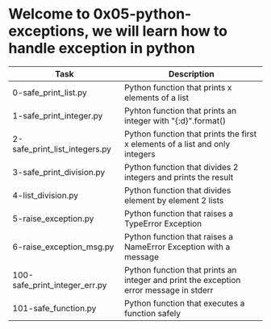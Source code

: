# Welcome to 0x05-python-exceptions, we will learn how to handle exception in python
| Task  | Description |
| ----- | ----------- |
| 0-safe_print_list.py | Python function that prints x elements of a list |
| 1-safe_print_integer.py | Pyhton function that prints an integer with "{:d}".format() |
| 2-safe_print_list_integers.py | Python function that prints the first x elements of a list and only integers |
| 3-safe_print_division.py | Python function that divides 2 integers and prints the result |
| 4-list_division.py | Python function that divides element by element 2 lists |
| 5-raise_exception.py | Python function that raises a TypeError Exception |
| 6-raise_exception_msg.py | Python function that raises a NameError Exception with a message |
| 100-safe_print_integer_err.py | Python function that prints an integer and print the exception error message in stderr |
| 101-safe_function.py | Python function that executes a function safely |
